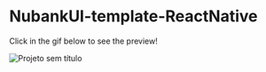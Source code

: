 ﻿# NubankUI-template-ReactNative
 
 Click in the gif below to see the preview!
 
![Projeto sem título](https://user-images.githubusercontent.com/122908422/227579160-7daa9b39-43d6-4772-a132-c605baf73ce4.gif)
